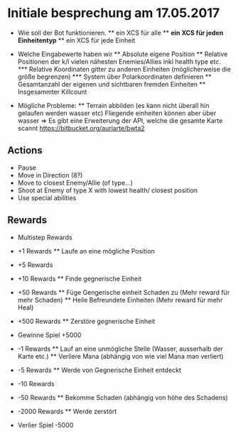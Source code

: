 Initiale besprechung am 17.05.2017
===================================
* Wie soll der Bot funktionieren.
** ein XCS für alle
** **ein XCS für jeden Einheitentyp**
** ein XCS für jede Einheit

* Welche Eingabewerte haben wir
** Absolute eigene Position
** Relative Positionen der k/l vielen nähesten Enemies/Allies inkl health type etc.
*** Relative Koordinaten gitter zu anderen Einheiten (möglicherweise die größe begrenzen)
*** System über Polarkoordinaten definieren
** Gesamtanzahl der eigenen und sichtbaren fremden Einheiten
** Insgesammter Killcount

* Mögliche Probleme:
** Terrain abbilden (es kann nicht überall hin gelaufen werden wasser etc) Fliegende einheiten können aber über wasser
	=> Es gibt eine Erweiterung der API, welche die gesamte Karte scannt https://bitbucket.org/auriarte/bwta2

Actions
--------
* Pause
* Move in Direction (8?)
* Move to closest Enemy/Allie (of type...)
* Shoot at Enemy of type X with lowest health/ closest position
* Use special abilities


Rewards
--------
* Multistep Rewards
* +1 Rewards
** Laufe an eine mögliche Position
* +5 Rewards
* +10 Rewards
** Finde gegnerische Einheit
* +50 Rewards
** Füge Gengerische einheit Schaden zu (Mehr reward für mehr Schaden)
** Heile Befreundete Einheiten (Mehr reward für mehr Heal)
* +500 Rewards
** Zerstöre gegnerische Einheit
* Gewinne Spiel +5000

* -1 Rewards
** Lauf an eine unmögliche Stelle (Wasser, ausserhalb der Karte etc.)
** Verliere Mana (abhängig von wie viel Mana man verliert)
* -5 Rewards
** Werde von Gegnerische Einheit entdeckt
* -10 Rewards
* -50 Rewards
** Bekomme Schaden (abhängig von höhe des Schadens)
* -2000 Rewards
** Werde zerstört
* Verlier Spiel -5000


